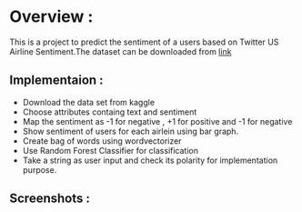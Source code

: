 # Overview :
This is a project to predict the sentiment of a users based on Twitter US Airline Sentiment.The dataset can be downloaded from [link](https://www.kaggle.com/crowdflower/twitter-airline-sentiment,"link")

## Implementaion : 
- Download the data set from kaggle
- Choose attributes containg text and sentiment
- Map the sentiment as -1 for negative , +1 for positive and -1 for negative
- Show sentiment of users for each airlein using bar graph.
- Create bag of words using wordvectorizer
- Use Random Forest Classifier for classification
- Take a string as user input and check its polarity for implementation purpose.

## Screenshots :
